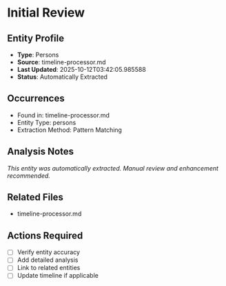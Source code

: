 # Initial Review

## Entity Profile
- **Type**: Persons
- **Source**: timeline-processor.md
- **Last Updated**: 2025-10-12T03:42:05.985588
- **Status**: Automatically Extracted

## Occurrences
- Found in: timeline-processor.md
- Entity Type: persons
- Extraction Method: Pattern Matching

## Analysis Notes
*This entity was automatically extracted. Manual review and enhancement recommended.*

## Related Files
- timeline-processor.md

## Actions Required
- [ ] Verify entity accuracy
- [ ] Add detailed analysis
- [ ] Link to related entities
- [ ] Update timeline if applicable
